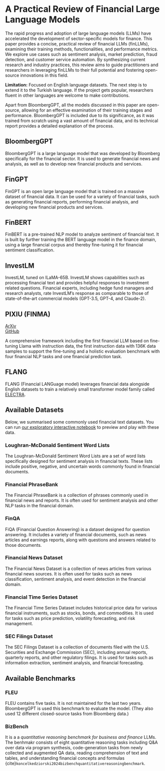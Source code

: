 # A Practical Review of Financial Large Language Models

The rapid progress and adoption of large language models (LLMs) have accelerated the development of sector-specific models for finance. This paper provides a concise, practical review of financial LLMs (finLLMs), examining their training methods, functionalities, and performance metrics. We explore use cases such as sentiment analysis, market prediction, fraud detection, and customer service automation. By synthesizing current research and industry practices, this review aims to guide practitioners and researchers in leveraging finLLMs to their full potential and fostering open-source innovations in this field.

**Limitation:** Focused on English language datasets. The next step is to extend it to the Turkish language. If the project gets popular, researchers fluent in other languages are welcome to make contributions.

Apart from BloombergGPT, all the models discussed in this paper are open-source, allowing for an effective examination of their training stages and performance. BloombergGPT is included due to its significance, as it was trained from scratch using a vast amount of financial data, and its technical report provides a detailed explanation of the process.

## BloombergGPT

BloombergGPT is a large language model that was developed by Bloomberg specifically for the financial sector. It is used to generate financial news and analysis, as well as to develop new financial products and services.

## FinGPT

FinGPT is an open large language model that is trained on a massive dataset of financial data. It can be used for a variety of financial tasks, such as generating financial reports, performing financial analysis, and developing new financial products and services.

## FinBERT

FinBERT is a pre-trained NLP model to analyze sentiment of financial text. It is built by further training the BERT language model in the finance domain, using a large financial corpus and thereby fine-tuning it for financial sentiment classification.

## InvestLM

InvestLM, tuned on lLaMA-65B. InvestLM shows capabilities such as processing financial text and provides helpful responses to investment related questions. Financial experts, including hedge fund managers and research analysts, rate InvestLM’s response as comparable to those of state-of-the-art commercial models (GPT-3.5, GPT-4, and Claude-2).

## PIXIU (FINMA)

[ArXiv](https://arxiv.org/pdf/2211.00083)  
[GitHub](https://github.com/SALT-NLP/FLANG)

A comprehensive framework including the first financial LLM based on fine-tuning Llama with instruction data, the first instruction data with 136K data samples to support the fine-tuning and a holistic evaluation benchmark with four financial NLP tasks and one financial prediction task.

## FLANG

FLANG (Financial LANGuage model) leverages financial data alongside English datasets to train a relatively small transformer model family called [ELECTRA](https://huggingface.co/docs/transformers/en/model_doc/electra).

## Available Datasets

Below, we summarised some commonly used financial text datasets. You can run [our exploratory interactive notebook](./eda-fin-data.ipynb) to preview and play with these data.

### Loughran-McDonald Sentiment Word Lists

The Loughran-McDonald Sentiment Word Lists are a set of word lists specifically designed for sentiment analysis in financial texts. These lists include positive, negative, and uncertain words commonly found in financial documents.

### Financial PhraseBank

The Financial PhraseBank is a collection of phrases commonly used in financial news and reports. It is often used for sentiment analysis and other NLP tasks in the financial domain.

### FinQA

FiQA (Financial Question Answering) is a dataset designed for question answering. It includes a variety of financial documents, such as news articles and earnings reports, along with questions and answers related to those documents.

### Financial News Dataset

The Financial News Dataset is a collection of news articles from various financial news sources. It is often used for tasks such as news classification, sentiment analysis, and event detection in the financial domain.

### Financial Time Series Dataset

The Financial Time Series Dataset includes historical price data for various financial instruments, such as stocks, bonds, and commodities. It is used for tasks such as price prediction, volatility forecasting, and risk management.

### SEC Filings Dataset

The SEC Filings Dataset is a collection of documents filed with the U.S. Securities and Exchange Commission (SEC), including annual reports, quarterly reports, and other regulatory filings. It is used for tasks such as information extraction, sentiment analysis, and financial forecasting.

## Available Benchmarks

### FLEU

FLEU contains five tasks. It is not maintained for the last two years. BloombergGPT is used this benchmark to evaluate the model. (They also used 12 different closed-source tasks from Bloomberg data.)

### BizBench

It is a a *quantitative reasoning benchmark for business and finance* LLMs. The benhmakr consists of eight quantitative reasoning tasks including Q&A over data via program synthesis, code-generation tasks from newly collected and augmented QA data, reading comprehension of text and tables, and understanding financial concepts and formulas {cite}`koncelkedziorski2024bizbenchquantitativereasoningbenchmark`. 